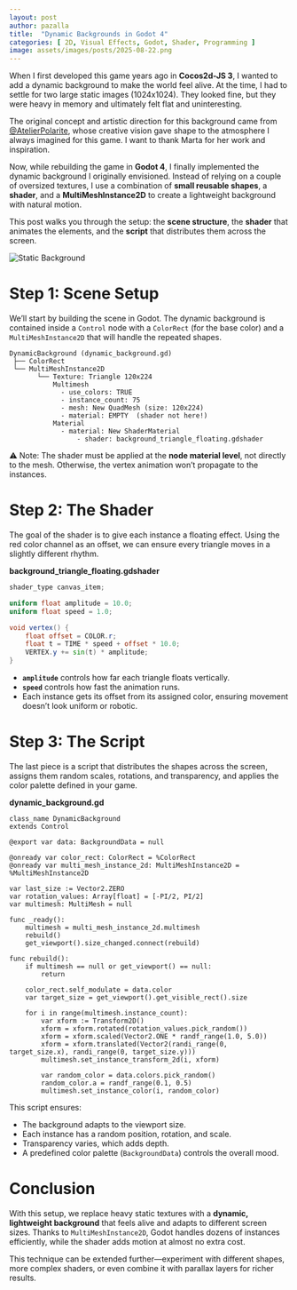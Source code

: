```yaml
---
layout: post
author: pazalla
title:  "Dynamic Backgrounds in Godot 4"
categories: [ 2D, Visual Effects, Godot, Shader, Programming ]
image: assets/images/posts/2025-08-22.png
---
```


When I first developed this game years ago in **Cocos2d-JS 3**, I wanted to add a dynamic background to make the world feel alive. At the time, I had to settle for two large static images (1024x1024). They looked fine, but they were heavy in memory and ultimately felt flat and uninteresting.

The original concept and artistic direction for this background came from [@AtelierPolarite](https://x.com/AtelierPolarite), whose creative vision gave shape to the atmosphere I always imagined for this game. I want to thank Marta for her work and inspiration.

Now, while rebuilding the game in **Godot 4**, I finally implemented the dynamic background I originally envisioned. Instead of relying on a couple of oversized textures, I use a combination of **small reusable shapes**, a **shader**, and a **MultiMeshInstance2D** to create a lightweight background with natural motion.

This post walks you through the setup: the **scene structure**, the **shader** that animates the elements, and the **script** that distributes them across the screen.

![Static Background]({{site.baseurl}}/assets/images/posts/2025-08-22.gif)

# Step 1: Scene Setup

We’ll start by building the scene in Godot. The dynamic background is contained inside a `Control` node with a `ColorRect` (for the base color) and a `MultiMeshInstance2D` that will handle the repeated shapes.

```
DynamicBackground (dynamic_background.gd)
 ├── ColorRect
 └── MultiMeshInstance2D
       └── Texture: Triangle 120x224
           Multimesh
             - use_colors: TRUE
             - instance_count: 75
             - mesh: New QuadMesh (size: 120x224)
             - material: EMPTY  (shader not here!)
           Material
             - material: New ShaderMaterial
                 - shader: background_triangle_floating.gdshader
```

⚠️ Note: The shader must be applied at the **node material level**, not directly to the mesh. Otherwise, the vertex animation won’t propagate to the instances.

# Step 2: The Shader

The goal of the shader is to give each instance a floating effect. Using the red color channel as an offset, we can ensure every triangle moves in a slightly different rhythm.

**background\_triangle\_floating.gdshader**

```glsl
shader_type canvas_item;

uniform float amplitude = 10.0;
uniform float speed = 1.0;

void vertex() {
    float offset = COLOR.r;
    float t = TIME * speed + offset * 10.0;
    VERTEX.y += sin(t) * amplitude;
}
```

* **`amplitude`** controls how far each triangle floats vertically.
* **`speed`** controls how fast the animation runs.
* Each instance gets its offset from its assigned color, ensuring movement doesn’t look uniform or robotic.

# Step 3: The Script

The last piece is a script that distributes the shapes across the screen, assigns them random scales, rotations, and transparency, and applies the color palette defined in your game.

**dynamic\_background.gd**

```gdscript
class_name DynamicBackground
extends Control

@export var data: BackgroundData = null

@onready var color_rect: ColorRect = %ColorRect
@onready var multi_mesh_instance_2d: MultiMeshInstance2D = %MultiMeshInstance2D

var last_size := Vector2.ZERO
var rotation_values: Array[float] = [-PI/2, PI/2]
var multimesh: MultiMesh = null

func _ready():
    multimesh = multi_mesh_instance_2d.multimesh
    rebuild()
    get_viewport().size_changed.connect(rebuild)

func rebuild():
    if multimesh == null or get_viewport() == null:
        return

    color_rect.self_modulate = data.color
    var target_size = get_viewport().get_visible_rect().size

    for i in range(multimesh.instance_count):
        var xform := Transform2D()
        xform = xform.rotated(rotation_values.pick_random())
        xform = xform.scaled(Vector2.ONE * randf_range(1.0, 5.0))
        xform = xform.translated(Vector2(randi_range(0, target_size.x), randi_range(0, target_size.y)))
        multimesh.set_instance_transform_2d(i, xform)

        var random_color = data.colors.pick_random()
        random_color.a = randf_range(0.1, 0.5)
        multimesh.set_instance_color(i, random_color)
```

This script ensures:

* The background adapts to the viewport size.
* Each instance has a random position, rotation, and scale.
* Transparency varies, which adds depth.
* A predefined color palette (`BackgroundData`) controls the overall mood.

# Conclusion

With this setup, we replace heavy static textures with a **dynamic, lightweight background** that feels alive and adapts to different screen sizes. Thanks to `MultiMeshInstance2D`, Godot handles dozens of instances efficiently, while the shader adds motion at almost no extra cost.

This technique can be extended further—experiment with different shapes, more complex shaders, or even combine it with parallax layers for richer results.